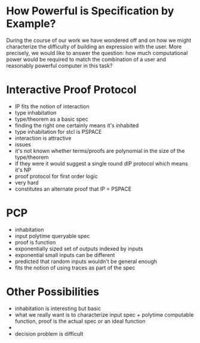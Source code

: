 # How Powerful is Specification by Example?

During the course of our work we have wondered off and on how we might characterize the difficulty of building an expression with the user. More precisely, we would like to answer the question: how much computational power would be required to match the combination of a user and reasonably powerful computer in this task?

# Interactive Proof Protocol

- IP fits the notion of interaction
- type inhabitation
- type/theorem as a basic spec
- finding the right one certainly means it's inhabited
- type inhabitation for stcl is PSPACE
- interaction is attractive
- issues
- it's not known whether terms/proofs are polynomial in the size of the type/theorem
- if they were it would suggest a single round dIP protocol which means it's NP
- proof protocol for first order logic
 - very hard
 - constitutes an alternate proof that IP = PSPACE

# PCP

- inhabitation
- input polytime queryable spec
- proof is function
- exponentially sized set of outputs indexed by inputs
- exponential small inputs can be different
- predicted that random inputs wouldn't be general enough
- fits the notion of using traces as part of the spec

# Other Possibilities

- inhabitation is interesting but basic
- what we really want is to characterize
input spec + polytime computable function, proof is the actual spec or an ideal function
-
- decision problem is difficult
